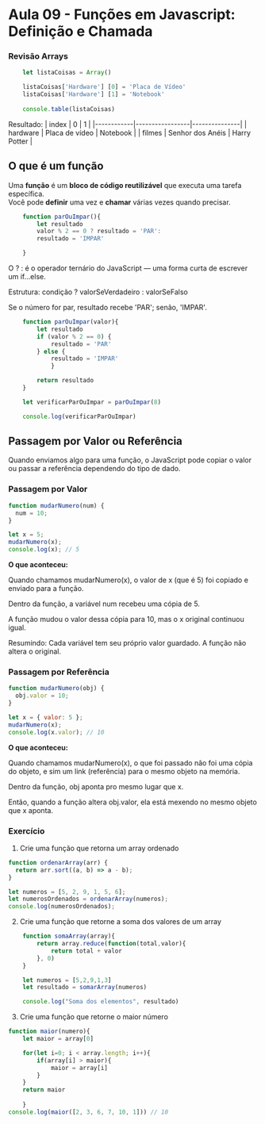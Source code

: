 # Aula 09 - Funções em Javascript: Definição e Chamada 

### Revisão Arrays 

```javascript 
    let listaCoisas = Array()

    listaCoisas['Hardware'] [0] = 'Placa de Vídeo'
    listaCoisas['Hardware'] [1] = 'Notebook'
    
    console.table(listaCoisas)
```
Resultado:
| index     | 0               | 1             |
|------------|-----------------|---------------|
| hardware   | Placa de vídeo  | Notebook      |
| filmes     | Senhor dos Anéis | Harry Potter  |

## O que é um função
Uma **função** é um **bloco de código reutilizável** que executa uma tarefa específica.  
Você pode **definir** uma vez e **chamar** várias vezes quando precisar.
```javascript 
    function parOuImpar(){
        let resultado
        valor % 2 == 0 ? resultado = 'PAR':
        resultado = 'IMPAR'

    }

```
O ? : é o operador ternário do JavaScript — uma forma curta de escrever um if...else.

Estrutura:  condição ? valorSeVerdadeiro : valorSeFalso

Se o número for par, resultado recebe 'PAR'; senão, 'IMPAR'.

```javascript 
    function parOuImpar(valor){
        let resultado
        if (valor % 2 == 0) {
            resultado = 'PAR'
        } else {
            resultado = 'IMPAR'
            }

        return resultado
    }

    let verificarParOuImpar = parOuImpar(8)

    console.log(verificarParOuImpar)

```

## Passagem por Valor ou Referência 

Quando enviamos algo para uma função, o JavaScript pode copiar o valor ou passar a referência dependendo do tipo de dado.

### Passagem por Valor
```javascript
function mudarNumero(num) {
  num = 10;
}

let x = 5;
mudarNumero(x);
console.log(x); // 5
```

**O que aconteceu:**

Quando chamamos mudarNumero(x), o valor de x (que é 5) foi copiado e enviado para a função.

Dentro da função, a variável num recebeu uma cópia de 5.

A função mudou o valor dessa cópia para 10, mas o x original continuou igual.

Resumindo: Cada variável tem seu próprio valor guardado.
 A função não altera o original.

### Passagem por Referência

```javascript
function mudarNumero(obj) {
  obj.valor = 10;
}

let x = { valor: 5 };
mudarNumero(x);
console.log(x.valor); // 10
```

**O que aconteceu:**

Quando chamamos mudarNumero(x), o que foi passado não foi uma cópia do objeto, e sim um link (referência) para o mesmo objeto na memória.

Dentro da função, obj aponta pro mesmo lugar que x.

Então, quando a função altera obj.valor, ela está mexendo no mesmo objeto que x aponta.

### Exercício 

01. Crie uma função que retorna um array ordenado 

```javascript 
function ordenarArray(arr) {
  return arr.sort((a, b) => a - b);
}

let numeros = [5, 2, 9, 1, 5, 6];
let numerosOrdenados = ordenarArray(numeros);
console.log(numerosOrdenados); 
```
 
02. Crie uma função que retorne a soma dos valores de um array

```javascript 
    function somaArray(array){
        return array.reduce(function(total,valor){
            return total + valor
        }, 0)
    }

    let numeros = [5,2,9,1,3]
    let resultado = somarArray(numeros)

    console.log("Soma dos elementos", resultado)
```

03. Crie uma função que retorne o maior número 

```javascript
function maior(numero){
    let maior = array[0]

    for(let i=0; i < array.length; i++){
        if(array[i] > maior){
            maior = array[i]
        }
    }
    return maior
    
    }
console.log(maior([2, 3, 6, 7, 10, 1])) // 10
```